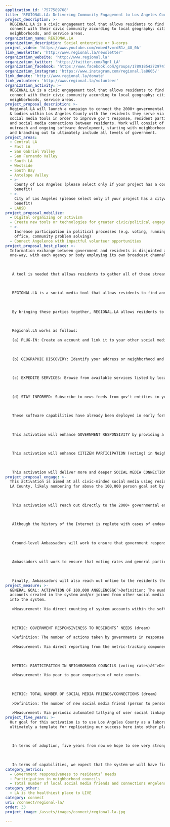 ```yaml
---
application_id: '7577589768'
title: 'REGIONAL.LA: Delivering Community Engagement to Los Angeles County'
project_description: >-
  REGIONAL.LA is a civic engagement tool that allows residents to find and
  connect with their civic community according to local geography: cities,
  neighborhoods, and service areas.
organization_name: REGIONAL.LA
organization_description: Social enterprise or B-corps
project_video: 'https://www.youtube.com/embed?v=rdB1z_4U_0A'
link_newsletter: 'http://www.regional.la/newsletter'
organization_website: 'http://www.regional.la'
organization_twitter: 'https://twitter.com/Rgnl_LA'
organization_facebook: 'https://www.facebook.com/groups/178918542729747'
organization_instagram: 'https://www.instagram.com/regional.la8605/'
link_donate: 'http://www.regional.la/donate'
link_volunteer: 'http://www.regional.la/volunteer'
organization_activity: >-
  REGIONAL.LA is a civic engagement tool that allows residents to find and
  connect with their civic community according to local geography: cities,
  neighborhoods, service areas.
project_proposal_description: >-
  Regional.LA will launch a campaign to connect the 2000+ governmental agencies
  & bodies within Los Angeles County with the residents they serve via tailored
  social media tools in order to improve gov't response, resident participation,
  and social media connections between residents. Work will consist of in-person
  outreach and ongoing software development, starting with neighborhood councils
  and branching out to ultimately include all levels of government.
project_areas:
  - Central LA
  - East LA
  - San Gabriel Valley
  - San Fernando Valley
  - South LA
  - Westside
  - South Bay
  - Antelope Valley
  - >-
    County of Los Angeles (please select only if your project has a countywide
    benefit)
  - >-
    City of Los Angeles (please select only if your project has a citywide
    benefit)
  - LAUSD
project_proposal_mobilize:
  - Digital organizing or activism
  - Create new tools or technologies for greater civic/political engagement
  - >-
    Increase participation in political processes (e.g. voting, running for
    office, community problem solving)
  - Connect Angelenos with impactful volunteer opportunities
project_proposal_best_place: >-
  Information exchange between government and residents is disjointed and
  one-way, with each agency or body employing its own broadcast channel.
   
   
   
   A tool is needed that allows residents to gather all of these streams into a single flow and also to add their own voice in the dialogue.
   
   
   
   REGIONAL.LA is a social media tool that allows residents to find and connect with their civic community according to local geography: cities, neighborhoods, service areas.
   
   
   
   By bringing these parties together, REGIONAL.LA allows residents to obtain better response from their local governments, participate more meaningfully in their neighborhood councils and other bodies, and form more & deeper social media connections with other residents through shared participation.
   
   
   
   Regional.LA works as follows:
   
   (a) PLUG-IN: Create an account and link it to your other social media so that you may consume the experience in your preferred environment (Regional.LA means to work with other social media platforms rather than compete).
   
   
   
   (b) GEOGRAPHIC DISCOVERY: Identify your address or neighborhood and be presented with a list of gov't agencies & bodies operating in your area (this is accomplished by analyzing intersections between your area and the service areas of the gov't entities).
   
   
   
   (c) EXPEDITE SERVICES: Browse from available services listed by local gov't entities and submit any requested info that would expedite these services (Gov't can serve you better if they know you better). This can apply to utility initiation, emergency response, volunteer opportunities, etc. 
   
   
   
   (d) STAY INFORMED: Subscribe to news feeds from gov't entities in your area.
   
   
   
   These software capabilities have already been deployed in early form in select pilot areas, and over the course of the grant life cycle deployment will be expanded ultimately throughout all of Los Angeles County. In addition, deployment will be accompanied by a robust "ground game" of local ambassadors, drawn from local communities, and funded to actively promote adoption of the platform in their areas.
   
   
   
   This activation will enhance GOVERNMENT RESPONSIVITY by providing a venue for direct citizen/government connection: residents can discover and make themselves known to their local government agencies, facilitating better interactions. Furthermore, governments can post surveys & questionnaires and also advertise volunteer opportunities and services --residents can respond & register online to enhance government response.
   
   
   
   This activation will enhance CITIZEN PARTICIPATION (voting) in Neighborhood Councils by providing (a) a means for the Councils to have a higher profile amongst residents and deliver more value to residents, and (b) a means for Councils to actively advertise and facilitate voting opportunities.
   
   
   
   This activation will deliver more and deeper SOCIAL MEDIA CONNECTIONS among residents by providing new ways for them to participate together in activities of common interest, thus promoting direct residents-2-residents discovery.
project_proposal_engage: >-
  This activation is aimed at all civic-minded social media using residents in
  LA County, likely numbering far above the 100,000 person goal set by LA2050.
   
   
   
   This activation will reach out directly to the 2000+ governmental entities operating in LA County (starting with Neighborhood Councils and moving "up" from there) and utilize these entities as a vector to reach as many of the 10 million+ residents of LA County as possible. 
   
   
   
   Although the history of the Internet is replete with cases of endeavors that enjoyed instant success from viral adoption with no marketing required, this activation makes no such assumptions and instead includes a strong "ground-game" based upon in-person action at the Neighborhood Council level. 
   
   
   
   Ground-level Ambassadors will work to ensure that government responsivity to residents' needs is being positively impacted by dialoging with gov't agencies to discover their needs and assisting them in utilizing the tool for best effect. 
   
   
   
   Ambassadors will work to ensure that voting rates and general participation in Neighborhood Councils is positively impacted by similarly interfacing with Council Boards to understand needs and share best practices culled from other Councils. 
   
   
   
   Finally, Ambassadors will also reach out online to the residents themselves via online forums in order to monitor and understand how the tool is being adopted by individuals, and make recommendations back to Management towards improving end-user experiences.
project_measure: >-
  GENERAL GOAL: ACTIVATION OF 100,000 ANGELENOSâ€¨>Definition: The number of
  accounts created in the system and/or joined from other social media accounts
  into the system.
   
   >Measurement: Via direct counting of system accounts within the software system.
   
   
   
   METRIC: GOVERNMENT RESPONSIVENESS TO RESIDENTS’ NEEDS (dream)
   
   >Definition: The number of actions taken by governments in response to resident requests made through the software system (acknowledgement of request, followup activities, final resolution, etc).
   
   >Measurement: Via direct reporting from the metric-tracking component of the software system.
   
   
   
   METRIC: PARTICIPATION IN NEIGHBORHOOD COUNCILS (voting rates)â€¨>Definition: LA2050 has defined this metric as the voting rates in Neighborhood Councils.
   
   >Measurement: Via year to year comparison of vote counts.
   
   
   
   METRIC: TOTAL NUMBER OF SOCIAL MEDIA FRIENDS/CONNECTIONS (dream)
   
   >Definition: The number of new social media friend (person to person) and connection (person to group) links made via the system. 
   
   >Measurement: Via periodic automated tallying of user social linkages.
project_five_years: >-
  Our goal for this activation is to use Los Angeles County as a laboratory and
  ultimately a template for replicating our success here into other places. 
   
   
   
   In terms of adoption, five years from now we hope to see very strong adoption in Los Angeles County as well as numerous other regions, with the number of residents using the tool being equivalent to those presently utilizing generic social media for civic engagement (defined as social media users who are members of one or more neighborhood-themed interest groups). 
   
   
   
   In terms of capabilities, we expect that the system we will have five years from now will have evolved greatly from what we initially launch, with that evolution being strongly informed by feedback from our user base of residents and governments.
category_metrics:
  - Government responsiveness to residents’ needs
  - Participation in neighborhood councils
  - Total number of local social media friends and connections Angelenos have
category_other:
  - LA is the healthiest place to LIVE
category: connect
uri: /connect/regional-la/
order: 33
project_image: /assets/images/connect/regional-la.jpg

---
```

